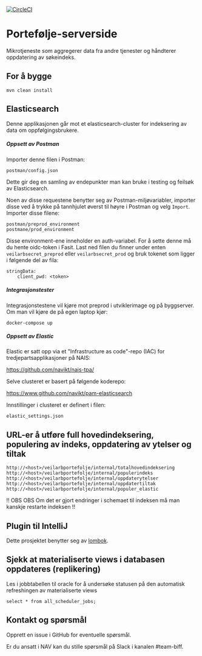 [![CircleCI](https://circleci.com/gh/navikt/veilarbportefolje.svg?style=svg)](https://circleci.com/gh/navikt/veilarbportefolje)

# Portefølje-serverside

Mikrotjeneste som aggregerer data fra andre tjenester og håndterer oppdatering av søkeindeks.

## For å bygge
`mvn clean install`

## Elasticsearch

Denne applikasjonen går mot et elasticsearch-cluster for indeksering av data om oppfølgingsbrukere.

##### Oppsett av Postman
Importer denne filen i Postman:
```
postman/config.json
``` 
Dette gir deg en samling av endepunkter man kan bruke i testing og feilsøk av
Elasticsearch. 

Noen av disse requestene benytter seg av Postman-miljøvariabler, importer disse ved å trykke på tannhjulet øverst til
høyre i Postman og velg `Import`. Importer disse filene:
```
postman/preprod_environment
postmane/prod_environment
``` 

Disse environment-ene inneholder en auth-variabel. For å sette denne må du hente oidc-token i Fasit. Last ned filen du finner under enten `veilarbsecret_preprod` eller
`veilarbsecret_prod` og bruk tokenet som ligger i følgende del av fila:

```
stringData:
    client_pwd: <token>
```

##### Integrasjonstester
Integrasjonstestene vil kjøre mot preprod i utviklerimage og på byggserver. Om man vil kjøre de på egen laptop kjør:
```.env
docker-compose up
```
##### Oppsett av Elastic
Elastic er satt opp via et "Infrastructure as code"-repo (IAC) for tredjepartsapplikasjoner på NAIS:

https://github.com/navikt/nais-tpa/

Selve clusteret er basert på følgende koderepo:

https://www.github.com/navikt/pam-elasticsearch

Innstillinger i clusteret er definert i filen:

```
elastic_settings.json
```


## URL-er å utføre full hovedindeksering, populering av indeks, oppdatering av ytelser og tiltak
```
http://<host>/veilarbportefolje/internal/totalhovedindeksering
http://<host>/veilarbportefolje/internal/populerindeks
http://<host>/veilarbportefolje/internal/oppdaterytelser
http://<host>/veilarbportefolje/internal/oppdatertiltak
http://<host>/veilarbportefolje/internal/populer_elastic

```

!! OBS OBS Om det er gjort endringer i schemaet til indeksen må man kanskje restarte indeksen !!

## Plugin til IntelliJ
Dette prosjektet benytter seg av [lombok](https://projectlombok.org).

## Sjekk at materialiserte views i databasen oppdateres (replikering)

Les i jobbtabellen til oracle for å undersøke statusen på den automatisk refreshingen av materialiserte views 

```
select * from all_scheduler_jobs;
```

## Kontakt og spørsmål
Opprett en issue i GitHub for eventuelle spørsmål.

Er du ansatt i NAV kan du stille spørsmål på Slack i kanalen #team-biff.
